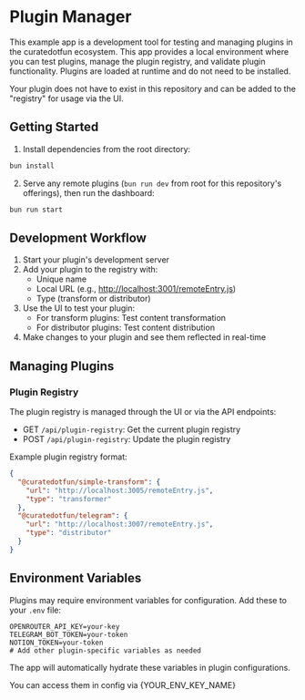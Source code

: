 # Plugin Manager

This example app is a development tool for testing and managing plugins in the curatedotfun ecosystem. This app provides a local environment where you can test plugins, manage the plugin registry, and validate plugin functionality. Plugins are loaded at runtime and do not need to be installed.

Your plugin does not have to exist in this repository and can be added to the "registry" for usage via the UI.

## Getting Started

1. Install dependencies from the root directory:

```bash
bun install
```

2. Serve any remote plugins (`bun run dev` from root for this repository's offerings), then run the dashboard:

```bash
bun run start
```

## Development Workflow

1. Start your plugin's development server
2. Add your plugin to the registry with:
   - Unique name
   - Local URL (e.g., <http://localhost:3001/remoteEntry.js>)
   - Type (transform or distributor)
3. Use the UI to test your plugin:
   - For transform plugins: Test content transformation
   - For distributor plugins: Test content distribution
4. Make changes to your plugin and see them reflected in real-time

## Managing Plugins

### Plugin Registry

The plugin registry is managed through the UI or via the API endpoints:

- GET `/api/plugin-registry`: Get the current plugin registry
- POST `/api/plugin-registry`: Update the plugin registry

Example plugin registry format:

```json
{
  "@curatedotfun/simple-transform": {
    "url": "http://localhost:3005/remoteEntry.js",
    "type": "transformer"
  },
  "@curatedotfun/telegram": {
    "url": "http://localhost:3007/remoteEntry.js",
    "type": "distributor"
  }
}
```

## Environment Variables

Plugins may require environment variables for configuration. Add these to your `.env` file:

```env
OPENROUTER_API_KEY=your-key
TELEGRAM_BOT_TOKEN=your-token
NOTION_TOKEN=your-token
# Add other plugin-specific variables as needed
```

The app will automatically hydrate these variables in plugin configurations.

You can access them in config via {YOUR_ENV_KEY_NAME}

